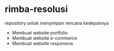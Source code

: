 # rimba-resolusi
repository untuk menyimpan rencana kedepannya
- Membuat website portfolio
- Membuat website e-commerce
- Membuat website responsive
